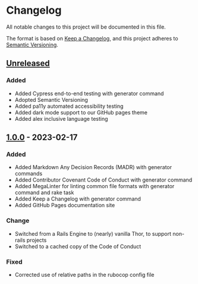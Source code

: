 # Changelog

All notable changes to this project will be documented in this file.

The format is based on [Keep a Changelog](https://keepachangelog.com/en/1.0.0/),
and this project adheres to [Semantic Versioning](https://semver.org/spec/v2.0.0.html).

## [Unreleased]

### Added

- Added Cypress end-to-end testing with generator command
- Adopted Semantic Versioning
- Added pa11y automated accessibility testing
- Added dark mode support to our GitHub pages theme
- Added alex inclusive language testing

## [1.0.0] - 2023-02-17

### Added

- Added Markdown Any Decision Records (MADR) with generator commands
- Added Contributor Covenant Code of Conduct with generator command
- Added MegaLinter for linting common file formats with generator command and rake task
- Added Keep a Changelog with generator command
- Added GitHub Pages documentation site

### Change

- Switched from a Rails Engine to (nearly) vanilla Thor, to support non-rails projects
- Switched to a cached copy of the Code of Conduct

### Fixed

- Corrected use of relative paths in the rubocop config file

[unreleased]: https://github.com/HealthDataInsight/way_of_working/compare/v1.0.0...HEAD
[1.0.0]: https://github.com/HealthDataInsight/way_of_working/releases/tag/v1.0.0
